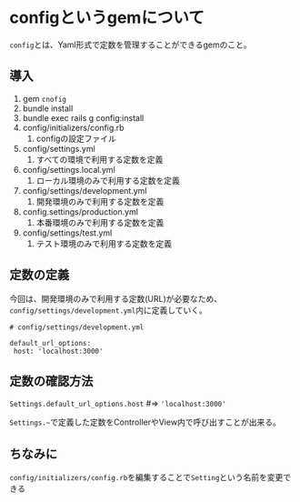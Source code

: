 # configというgemについて

`config`とは、Yaml形式で定数を管理することができるgemのこと。

## 導入

1. gem `cnofig`
2. bundle install
3. bundle exec rails g config:install
  1. config/initializers/config.rb
     1. configの設定ファイル
  2. config/settings.yml
     1. すべての環境で利用する定数を定義
  3. config/settings.local.yml
     1. ローカル環境のみで利用する定数を定義
  4. config/settings/development.yml
     1. 開発環境のみで利用する定数を定義
  5. config.settings/production.yml
     1. 本番環境のみで利用する定数を定義
  6. config/settings/test.yml
     1. テスト環境のみで利用する定数を定義

## 定数の定義

今回は、開発環境のみで利用する定数(URL)が必要なため、`config/settings/development.yml`内に定義していく。

```
# config/settings/development.yml

default_url_options:
 host: 'localhost:3000'
```

## 定数の確認方法

`Settings.default_url_options.host` #=> `'localhost:3000'`

`Settings.~`で定義した定数をControllerやView内で呼び出すことが出来る。

## ちなみに

`config/initializers/config.rb`を編集することで`Setting`という名前を変更できる
